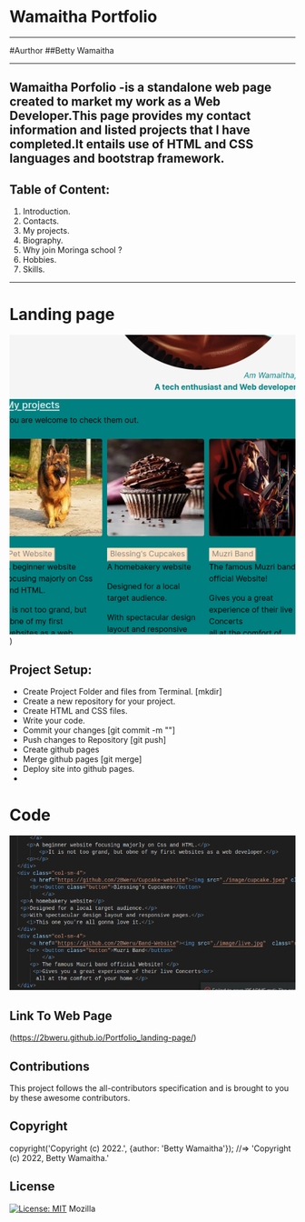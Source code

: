 # Wamaitha Portfolio
***
#Aurthor
##Betty Wamaitha
***
## Wamaitha Porfolio -is a standalone web page created to market my work as a Web Developer.This page provides my contact information and listed projects that I have completed.It entails use of HTML and CSS languages and bootstrap framework.
## Table of Content:
1. Introduction.
2. Contacts.
3. My projects.
4. Biography.
5. Why join Moringa school ?
6. Hobbies.
7. Skills.
***
# Landing page
![image](/image/Screenshot_2022-02-27_09-15-32.png))

## Project Setup:
- Create Project Folder and files from Terminal. [mkdir]
- Create a new repository for your project.
- Create HTML and CSS files.
- Write your code.
- Commit your changes [git commit -m ""]
- Push changes to Repository [git push]
- Create github pages 
- Merge github pages [git merge]
- Deploy site into github pages.
-  
# Code
![image](/image/Screenshot_2022-02-27_09-16-09.png)

## Link To Web Page
(https://2bweru.github.io/Portfolio_landing-page/)

## Contributions
This project follows the all-contributors specification and is brought to you by these awesome contributors.

## Copyright
copyright('Copyright (c) 2022.', {author: 'Betty Wamaitha'});
//=> 'Copyright (c) 2022, Betty Wamaitha.'

## License 
[![License: MIT](https://img.shields.io/badge/License-MIT-yellow.svg)](https://opensource.org/licenses/MIT)
Mozilla
